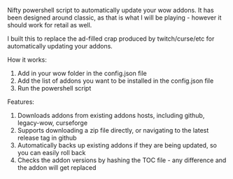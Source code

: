 Nifty powershell script to automatically update your wow addons.
It has been designed around classic, as that is what I will be playing - however it should work for retail as well.

I built this to replace the ad-filled crap produced by twitch/curse/etc for automatically updating your addons.

How it works:
1. Add in your wow folder in the config.json file
2. Add the list of addons you want to be installed in the config.json file
3. Run the powershell script


Features:
1. Downloads addons from existing addons hosts, including github, legacy-wow, curseforge
2. Supports downloading a zip file directly, or navigating to the latest release tag in github
3. Automatically backs up existing addons if they are being updated, so you can easily roll back
4. Checks the addon versions by hashing the TOC file - any difference and the addon will get replaced
